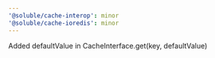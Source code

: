 ```yaml
---
'@soluble/cache-interop': minor
'@soluble/cache-ioredis': minor
---
```


Added defaultValue in CacheInterface.get(key, defaultValue)
